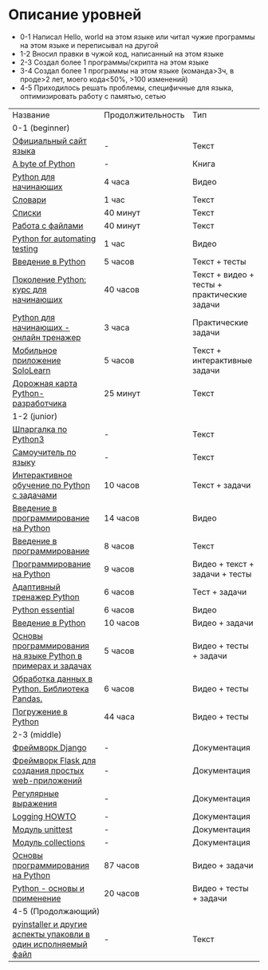 # Описание уровней
<ul>
    <li>0-1 Написал Hello, world на этом языке или читал чужие программы на этом языке и переписывал на другой</li>
    <li>1-2 Вносил правки в чужой код, написанный на этом языке</li>
    <li>2-3 Создал более 1 программы/скрипта на этом языке</li>
    <li>3-4 Создал более 1 программы на этом языке (команда>3ч, в проде>2 лет, моего кода<50%, >100 изменений)</li>
    <li>4-5 Приходилось решать проблемы, специфичные для языка, оптимизировать работу с памятью, сетью</li>
</ul>

<table>
    <tr>
        <td>Название</td>
        <td>Продолжительность</td>
        <td>Тип</td>
    </tr>
    <tr>
        <td colspan="3">0-1 (beginner)</td>
    </tr>
    <tr>
        <td><a href="https://www.python.org/">Официальный сайт языка</a></td>
        <td> - </td>
        <td> Текст </td>
    </tr>
    <tr>
        <td><a href="https://byteofpython.gitbooks.io/-/content/">A byte of Python</a></td>
        <td> - </td>
        <td> Книга </td>
    </tr>
    <tr>
        <td><a href="https://www.youtube.com/playlist?list=PL0lO_mIqDDFXgfuxOEDTCwsWmKezOaDTu">Python для начинающих</a></td>
        <td>4 часа</td>
        <td>Видео</td>
    </tr>
    <tr>
        <td><a href="https://pythonworld.ru/tipy-dannyx-v-python/slovari-dict-funkcii-i-metody-slovarej.html">Словари</a></td>
        <td>1 час</td>
        <td>Текст</td>
    </tr>
    <tr>
        <td><a href="https://pythonworld.ru/tipy-dannyx-v-python/spiski-list-funkcii-i-metody-spiskov.html">Списки</a> </td>
        <td>40 минут</td>
        <td>Текст</td>
    </tr>
    <tr>
        <td><a href="https://pythonworld.ru/tipy-dannyx-v-python/fajly-rabota-s-fajlami.html">Работа с файлами</a></td>
        <td>40 минут</td>
        <td>Текст</td>
    </tr>
    <tr>
        <td><a href="https://www.youtube.com/playlist?list=PL6tu16kXT9PqeBsa05mZoIWJLlYmkdQR2">Python for automating testing</a> </td>
        <td>1 час</td>
        <td>Видео</td>
    </tr>
    <tr>
        <td><a href="https://ru.hexlet.io/courses/python_101">Введение в Python</a></td>
        <td>5 часов</td>
        <td>Текст + тесты</td>
    </tr>
    <tr>
        <td><a href="https://stepik.org/course/58852">Поколение Python: курс для начинающих</a></td>
        <td>40 часов</td>
        <td>Текст + видео + тесты + практические задачи</td>
    </tr>
    <tr>
        <td><a href="https://skillfactory.ru/micro_python">Python для начинающих - онлайн тренажер</a></td>
        <td>3 часа</td>
        <td>Практические задачи</td>
    </tr>
    <tr>
        <td><a href="https://apps.apple.com/us/app/sololearn-learn-to-code/id1210079064">Мобильное приложение SoloLearn</a> </td>
        <td>5 часов</td>
        <td>Текст + интерактивные задачи</td>
    </tr>
    <tr>
        <td><a href="https://proglib.io/p/dorozhnaya-karta-python-razrabotchika-2021-10-09">Дорожная карта Python-разработчика</a></td>
        <td>25 минут</td>
        <td>Текст</td>
    </tr>
    <tr>
        <td colspan="3">1-2 (junior)</td>
    </tr>
    <tr>
        <td><a href="https://pythonworld.ru/uploads/mementopython3-russian.pdf">Шпаргалка по Python3</a></td>
        <td> - </td>
        <td>Текст</td>
    </tr>
    <tr>
        <td><a href="https://pythonworld.ru/samouchitel-python">Самоучитель по языку</a></td>
        <td> - </td>
        <td>Текст</td>
    </tr>
    <tr>
        <td><a href="http://pythontutor.ru/">Интерактивное обучение по Python с задачами</a></td>
        <td> 10 часов </td>
        <td>Текст + задачи</td>
    </tr>
    <tr>
        <td><a href="https://www.intuit.ru/studies/courses/12179/1172/info">Введение в программирование на Python</a></td>
        <td>14 часов</td>
        <td>Видео</td>
    </tr>
    <tr>
        <td><a href="https://younglinux.info/python.php">Введение в программирование</a></td>
        <td>8 часов</td>
        <td>Текст </td>
    </tr>
    <tr>
        <td><a href="https://stepik.org/course/67/promo">Программирование на Python</a></td>
        <td>9 часов</td>
        <td>Видео + текст + задачи + тесты</td>
    </tr>
    <tr>
        <td><a href="https://stepik.org/course/431/promo">Адаптивный тренажер Python</a></td>
        <td>6 часов</td>
        <td>Тест + задачи</td>
    </tr>
    <tr>
        <td><a href="https://www.youtube.com/watch?v=irf2ekfkK0Q&list=PLvItDmb0sZw_MVK2txwtBSHAzaYRrOdiJ">Python essential</a></td>
        <td>6 часов</td>
        <td>Видео</td>
    </tr>
    <tr>
        <td><a href="https://stepik.org/course/56391">Введение в Python</a></td>
        <td>10 часов</td>
        <td>Видео + задачи</td>
    </tr>
    <tr>
        <td><a href="https://stepik.org/course/58638">Основы программирования на языке Python в примерах и задачах</a></td>
        <td>5 часов</td>
        <td>Видео + тесты + задачи</td>
    </tr>
    <tr>
        <td><a href="https://stepik.org/course/83990">Обработка данных в Python. Библиотека Pandas.</a></td>
        <td>6 часов</td>
        <td>Видео + тесты</td>
    </tr>
    <tr>
        <td><a href="https://www.coursera.org/learn/diving-in-python">Погружение в Python</a></td>
        <td>44 часа</td>
        <td>Видео + тесты</td>
    </tr>
    <tr>
        <td colspan="3">2-3 (middle)</td>
    </tr>
    <tr>
        <td><a href="https://www.djangoproject.com/">Фреймворк Django</a></td>
        <td> - </td>
        <td>Документация</td>
    </tr>
    <tr>
        <td><a href="https://flask.palletsprojects.com/en/1.1.x/">Фреймворк Flask для создания простых web-приложений</a></td>
        <td> - </td>
        <td>Документация</td>
    </tr>
    <tr>
        <td><a href="https://docs.python.org/3/library/re.html?highlight=re#module-re">Регулярные выражения</a></td>
        <td> - </td>
        <td>Документация</td>
    </tr>
    <tr>
        <td><a href="https://docs.python.org/3/howto/logging.html">Logging HOWTO</a></td>
        <td> - </td>
        <td>Документация</td>
    </tr>
    <tr>
        <td><a href="https://docs.python.org/3/library/unittest.html">Модуль unittest</a></td>
        <td> - </td>
        <td>Документация</td>
    </tr>
    <tr>
        <td><a href="https://docs.python.org/3/library/collections.html">Модуль collections</a></td>
        <td> - </td>
        <td>Документация</td>
    </tr>
    <tr>
        <td> <a href="https://www.coursera.org/learn/python-osnovy-programmirovaniya?ranMID=40328&ranEAID=ve4RjaCbdEQ&ranSiteID=ve4RjaCbdEQ-jehlahEVqVfDyONsJwmMJg&siteID=ve4RjaCbdEQ-jehlahEVqVfDyONsJwmMJg&utm_content=10&utm_medium=partners&utm_source=linkshare&utm_campaign=ve4RjaCbdEQ">Основы программирования на Python</a></td>
        <td>87 часов</td>
        <td>Видео + задачи</td>
    </tr>
    <tr>
        <td> <a href="https://stepik.org/course/512/promo">Python - основы и применение</a></td>
        <td>20 часов</td>
        <td>Видео + тесты + задачи</td>
    </tr>
    <tr>
        <td colspan="3">4-5 (Продолжающий)</td>
    </tr>
    <tr>
        <td><a href="https://habr.com/ru/post/676412/">pyinstaller и другие аспекты упаковли в один исполняемый файл</a></td>
        <td> - </td>
        <td>Текст</td>
    </tr>
</table>
